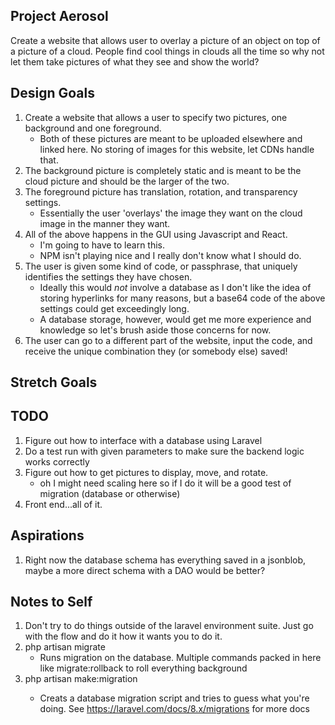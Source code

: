 ## Project Aerosol

Create a website that allows user to overlay a picture of an object on top of a picture of a cloud. People find cool things in clouds all the time so why not let them take pictures of what they see and show the world?


## Design Goals

1. Create a website that allows a user to specify two pictures, one background and one foreground.
	- Both of these pictures are meant to be uploaded elsewhere and linked here. No storing of images for this website, let CDNs handle that.
1. The background picture is completely static and is meant to be the cloud picture and should be the larger of the two.
1. The foreground picture has translation, rotation, and transparency settings.
	- Essentially the user 'overlays' the image they want on the cloud image in the manner they want.
1. All of the above happens in the GUI using Javascript and React.
	- I'm going to have to learn this.
	- NPM isn't playing nice and I really don't know what I should do.
1. The user is given some kind of code, or passphrase, that uniquely identifies the settings they have chosen.
	- Ideally this would _not_ involve a database as I don't like the idea of storing hyperlinks for many reasons, but a base64 code of the above settings could get exceedingly long.
	- A database storage, however, would get me more experience and knowledge so let's brush aside those concerns for now.
1. The user can go to a different part of the website, input the code, and receive the unique combination they (or somebody else) saved!


## Stretch Goals


## TODO

1. Figure out how to interface with a database using Laravel
1. Do a test run with given parameters to make sure the backend logic works correctly
1. Figure out how to get pictures to display, move, and rotate.
	- oh I might need scaling here so if I do it will be a good test of migration (database or otherwise)
1. Front end...all of it.


## Aspirations
1. Right now the database schema has everything saved in a jsonblob, maybe a more direct schema with a DAO would be better?


## Notes to Self

1. Don't try to do things outside of the laravel environment suite. Just go with the flow and do it how it wants you to do it.
1. php artisan migrate
	- Runs migration on the database. Multiple commands packed in here like migrate:rollback to roll everything background
1. php artisan make:migration <description>
	- Creats a database migration script and tries to guess what you're doing. See https://laravel.com/docs/8.x/migrations for more docs
